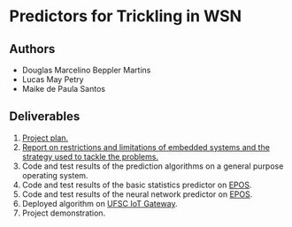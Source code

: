 # Predictors for Trickling in WSN

## Authors
- Douglas Marcelino Beppler Martins
- Lucas May Petry
- Maike de Paula Santos

## Deliverables
1. [Project plan.](https://github.com/lucaspetry/trickling-wsn/blob/master/deliverables/d1_project_plan.md)
2. [Report on restrictions and limitations of embedded systems and the strategy used to tackle the problems.](https://github.com/lucaspetry/trickling-wsn/blob/master/deliverables/d2_restrictions_project_design_report.md)
3. Code and test results of the prediction algorithms on a general purpose operating system.
4. Code and test results of the basic statistics predictor on [EPOS](http://epos.lisha.ufsc.br/EPOS+2+User+Guide).
5. Code and test results of the neural network predictor on [EPOS](http://epos.lisha.ufsc.br/EPOS+2+User+Guide).
6. Deployed algorithm on [UFSC IoT Gateway](http://iot.ufsc.br/HomePage).
7. Project demonstration.
